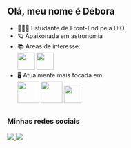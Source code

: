 ## Olá, meu nome é Débora

  - 👩🏻‍🎓 Estudante de Front-End pela DIO
  - 🪐 Apaixonada em astronomia
  - 📚 Areas de interesse:
    <div display= "inline">
      <img width="40" heigth="40" src="https://cdn.jsdelivr.net/gh/devicons/devicon@latest/icons/typescript/typescript-original.svg" /> 
      <img width="40" heigth="40" src="https://cdn.jsdelivr.net/gh/devicons/devicon@latest/icons/react/react-original-wordmark.svg" />
    </div>
  - 🖥️ Atualmente mais focada em:
    <div display= "inline">
    <img width="50" heigth="50" src="https://cdn.jsdelivr.net/gh/devicons/devicon@latest/icons/css3/css3-original-wordmark.svg"/> 
    <img width="50" heigth="50" src="https://cdn.jsdelivr.net/gh/devicons/devicon@latest/icons/html5/html5-original-wordmark.svg" /> 
    <img width="40" heigth="40" src="https://cdn.jsdelivr.net/gh/devicons/devicon@latest/icons/javascript/javascript-original.svg" />
  </div>
  
  ##

### Minhas redes sociais 


<div display= "inline">
<a href="https://www.linkedin.com/in/d%C3%A9bora-domingueti-95b575257/">
<img src= "https://img.shields.io/badge/linkedin-%230077B5.svg?style=for-the-badge&logo=linkedin&logoColor=white">
</a>
<a href="https://www.instagram.com/deeh_domingueti/">
<img src="https://img.shields.io/badge/Instagram-%23E4405F.svg?style=for-the-badge&logo=Instagram&logoColor=white">
</a>
</div>
  
  
  
    
 
  

